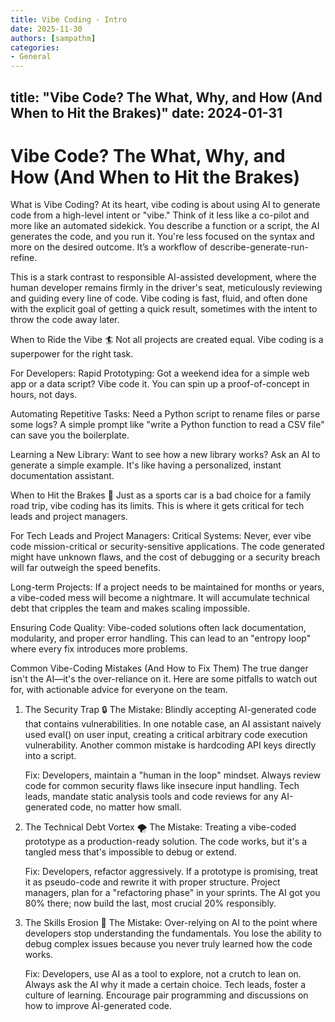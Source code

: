 ```yaml
---
title: Vibe Coding - Intro
date: 2025-11-30
authors: [sampathm]
categories:
- General
---
```



## title: "Vibe Code? The What, Why, and How (And When to Hit the Brakes)" date: 2024-01-31

# Vibe Code? The What, Why, and How (And When to Hit the Brakes)

What is Vibe Coding? At its heart, vibe coding is about using AI to generate
code from a high-level intent or "vibe." Think of it less like a co-pilot and
more like an automated sidekick. You describe a function or a script, the AI
generates the code, and you run it. You're less focused on the syntax and more
on the desired outcome. It’s a workflow of describe-generate-run-refine.

This is a stark contrast to responsible AI-assisted development, where the
human developer remains firmly in the driver's seat, meticulously reviewing and
guiding every line of code. Vibe coding is fast, fluid, and often done with the
explicit goal of getting a quick result, sometimes with the intent to throw the
code away later.

When to Ride the Vibe 🏄 Not all projects are created equal. Vibe coding is a
superpower for the right task.

For Developers: Rapid Prototyping: Got a weekend idea for a simple web app or a
data script? Vibe code it. You can spin up a proof-of-concept in hours, not
days.

Automating Repetitive Tasks: Need a Python script to rename files or parse some
logs? A simple prompt like "write a Python function to read a CSV file" can
save you the boilerplate.

Learning a New Library: Want to see how a new library works? Ask an AI to
generate a simple example. It's like having a personalized, instant
documentation assistant.

When to Hit the Brakes 🛑 Just as a sports car is a bad choice for a family road
trip, vibe coding has its limits. This is where it gets critical for tech leads
and project managers.

For Tech Leads and Project Managers: Critical Systems: Never, ever vibe code
mission-critical or security-sensitive applications. The code generated might
have unknown flaws, and the cost of debugging or a security breach will far
outweigh the speed benefits.

Long-term Projects: If a project needs to be maintained for months or years, a
vibe-coded mess will become a nightmare. It will accumulate technical debt that
cripples the team and makes scaling impossible.

Ensuring Code Quality: Vibe-coded solutions often lack documentation,
modularity, and proper error handling. This can lead to an "entropy loop" where
every fix introduces more problems.

Common Vibe-Coding Mistakes (And How to Fix Them) The true danger isn't the
AI—it's the over-reliance on it. Here are some pitfalls to watch out for, with
actionable advice for everyone on the team.

1. The Security Trap 🔒 The Mistake: Blindly accepting AI-generated code that
   contains vulnerabilities. In one notable case, an AI assistant naively used
   eval() on user input, creating a critical arbitrary code execution
   vulnerability. Another common mistake is hardcoding API keys directly into a
   script.

   Fix: Developers, maintain a "human in the loop" mindset. Always review code
   for common security flaws like insecure input handling. Tech leads, mandate
   static analysis tools and code reviews for any AI-generated code, no matter
   how small.

1. The Technical Debt Vortex 🌪️ The Mistake: Treating a vibe-coded prototype as
   a production-ready solution. The code works, but it's a tangled mess that's
   impossible to debug or extend.

   Fix: Developers, refactor aggressively. If a prototype is promising, treat
   it as pseudo-code and rewrite it with proper structure. Project managers,
   plan for a "refactoring phase" in your sprints. The AI got you 80% there;
   now build the last, most crucial 20% responsibly.

1. The Skills Erosion 🧠 The Mistake: Over-relying on AI to the point where
   developers stop understanding the fundamentals. You lose the ability to
   debug complex issues because you never truly learned how the code works.

   Fix: Developers, use AI as a tool to explore, not a crutch to lean on.
   Always ask the AI why it made a certain choice. Tech leads, foster a culture
   of learning. Encourage pair programming and discussions on how to improve
   AI-generated code.

